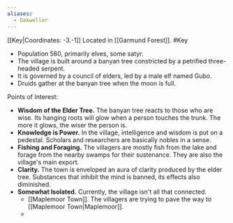 ```yaml
---
aliases:
  - Oakweller
---
```

[[Key|Coordinates: -3.-1]]
Located in [[Garmund Forest]].
#Key 

- Population 560, primarily elves, some satyr.
- The village is built around a banyan tree constricted by a petrified three-headed serpent.
- It is governed by a council of elders, led by a male elf named Gubo.
- Druids gather at the banyan tree when the moon is full.

Points of Interest:
- **Wisdom of the Elder Tree.** The banyan tree reacts to those who are wise. Its hanging roots will glow when a person touches the trunk. The more it glows, the wiser the person is.
- **Knowledge is Power.** In the village, intelligence and wisdom is put on a pedestal. Scholars and researchers are basically nobles in a sense.
- **Fishing and Foraging.** The villagers are mostly fish from the lake and forage from the nearby swamps for their sustenance. They are also the village's main export.
- **Clarity.** The town is enveloped an aura of clarity produced by the elder tree. Substances that inhibit the mind is banned, its effects also diminished.
- **Somewhat Isolated.** Currently, the village isn't all that connected.
	- [[Maplemoor Town]]. The villagers are trying to pave the way to [[Maplemoor Town|Maplemoor]].
	- 